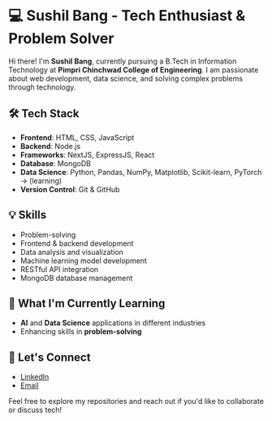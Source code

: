 # 💻 Sushil Bang - Tech Enthusiast & Problem Solver

Hi there! I'm **Sushil Bang**, currently pursuing a B.Tech in Information Technology at **Pimpri Chinchwad College of Engineering**. I am passionate about web development, data science, and solving complex problems through technology.

## 🛠️ Tech Stack
- **Frontend**: HTML, CSS, JavaScript
- **Backend**: Node.js
- **Frameworks**: NextJS, ExpressJS, React
- **Database**: MongoDB
- **Data Science**: Python, Pandas, NumPy, Matplotlib, Scikit-learn, PyTorch -> (learning)
- **Version Control**: Git & GitHub

## 💡 Skills
- Problem-solving
- Frontend & backend development
- Data analysis and visualization
- Machine learning model development
- RESTful API integration
- MongoDB database management

## 🌱 What I'm Currently Learning
- **AI** and **Data Science** applications in different industries
- Enhancing skills in **problem-solving**

## 🤝 Let's Connect
- [LinkedIn](https://www.linkedin.com/in/sushil-bang-9b0327284/)
- [Email](mailto:sushilbang17@gmail.com)

Feel free to explore my repositories and reach out if you'd like to collaborate or discuss tech!


<!---
sushilbang/sushilbang is a ✨ special ✨ repository because its `README.md` (this file) appears on your GitHub profile.
You can click the Preview link to take a look at your changes.
--->
